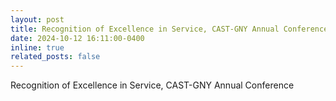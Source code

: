 ```yaml
---
layout: post
title: Recognition of Excellence in Service, CAST-GNY Annual Conference
date: 2024-10-12 16:11:00-0400
inline: true
related_posts: false
---
```


Recognition of Excellence in Service, CAST-GNY Annual Conference




